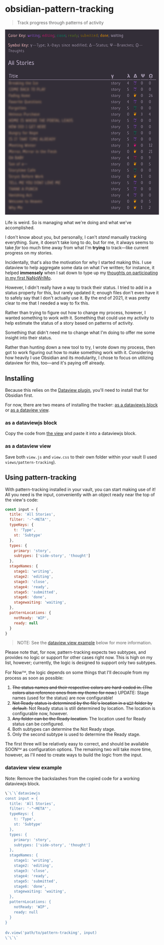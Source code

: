 # obsidian-pattern-tracking

> Track progress through patterns of activity

![Pattern Tracking preview](./img/View%20Preview.png "Pattern Tracking preview")

Life is weird. So is managing what we're doing and what we've accomplished.

I don't know about you, but personally, I can't _stand_ manually tracking everything. Sure, it doesn't take long to do, but for me, it always seems to take _far_ too much time away from what I'm **trying** to track—like current progress on my stories.

Incidentally, that's also the motivation for why I started making this. I use dataview to help aggregate some data on what I've written; for instance, it helped **immensely** when I sat down to type up my [thoughts on participating in my first NaNoWriMo](https://hartwellto.me/ObNaNo/ObNaNo+2021+Insights).

However, I didn't really have a way to track their status. I tried to add in a status property for this, but rarely updated it; enough files don't even have it to safely say that I don't actually use it. By the end of 2021, it was pretty clear to me that I needed a way to fix this.

Rather than trying to figure out how to change my process, however, I wanted something to work _with_ it. Something that could use my activity to help estimate the status of a story based on patterns of activity.

Something that didn't need me to change what I'm doing to offer me some insight into their status.

Rather than hunting down a new tool to try, I wrote down my process, then got to work figuring out how to make something work with it. Considering how heavily I use Obsidian and its modularity, I chose to focus on utilizing dataview for this, too—and it's paying off already.

## Installing

Because this relies on the [Dataview plugin](https://blacksmithgu.github.io/obsidian-dataview/), you'll need to install that for Obsidian first.

For now, there are two means of installing the tracker: [as a dataviewjs block](#as-dataviewjs-block) or [as a dataview view](#as-dataview-view).

### as a dataviewjs block

Copy the code from [the view](./views/pattern-tracking/view.js) and paste it into a dataviewjs block.

### as a dataview view

Save both `view.js` and `view.css` to their own folder within your vault (I used `views/pattern-tracking`).

## Using pattern-tracking

With pattern-tracking installed in your vault, you can start making use of it! All you need is the input, conveniently with an object ready near the top of the view's code:

```js
const input = {
  title: 'All Stories',
  filter: '-"~META"',
  typeKeys: {
    t: 'Type',
    st: 'Subtype'
  },
  types: {
    primary: 'story',
    subtypes: ['side-story', 'thought']
  },
  stageNames: {
    stage1: 'writing',
    stage2: 'editing',
    stage3: 'close',
    stage4: 'ready',
    stage5: 'submitted',
    stage6: 'done',
    stagewaiting: 'waiting',
  },
  patternLocations: {
    notReady: 'WIP',
    ready: null
  }
}
```

> NOTE: See the [dataview view example](#dataview-view-example) below for more information.

Please note that, for now, pattern-tracking expects two subtypes, and provides no logic or support for other cases right now. This is high on my list, however; currently, the logic is designed to support only two subtypes.

For Nowᵀᴹ, the logic depends on some things that I'll decouple from my process as soon as possible:

1. ~~The status names and their respective colors are hard-coded in. (The colors also reference ones from my theme for now.)~~ UPDATE: Stage names (used for the status) are now configurable!
2. ~~Not Ready status is determined by the file's location in a `WIP` folder by default.~~ Not Ready status is still determined by location. The location is configurable now, however.
3. ~~Any folder can be the Ready location.~~ The location used for Ready status can be configured.
4. Both subtypes can determine the Not Ready stage.
5. Only the second subtype is used to determine the Ready stage.

The first three will be relatively easy to correct, and should be available SOONᵀᴹ as configuration options. The remaining two will take more time, however, as I'll need to create ways to build the logic from the input.

### dataview view example

Note: Remove the backslashes from the copied code for a working dataviewjs block.

```js
\`\`\`dataviewjs
const input = {
  title: 'All Stories',
  filter: '-"~META"',
  typeKeys: {
    t: 'Type',
    st: 'Subtype'
  },
  types: {
    primary: 'story',
    subtypes: ['side-story', 'thought']
  },
  stageNames: {
    stage1: 'writing',
    stage2: 'editing',
    stage3: 'close',
    stage4: 'ready',
    stage5: 'submitted',
    stage6: 'done',
    stagewaiting: 'waiting',
  },
  patternLocations: {
    notReady: 'WIP',
    ready: null
  }
}

dv.view('path/to/pattern-tracking', input)
\`\`\`
```
